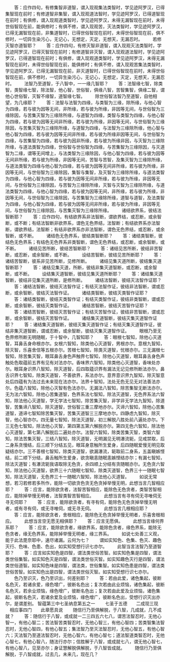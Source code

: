 <!-- { "loadSidebar": true } -->
　　答：应作四句，有修集智非道智，谓入现观集法类智时，学见迹阿罗汉，已得集智现在前时；有修道智非集智，谓入现观道法智时，学见迹阿罗汉，已得道智现在前时；有俱修，谓入现观道类智时，学见迹阿罗汉，未得无漏智现在前时，未得世俗智现在前，能俱修时；有俱不修，谓入现观苦，灭法类智时，学见迹阿罗汉，已得无漏智现在前，非集道智时，已得世俗智现在前时，未得世俗智现在前，俱不修时，一切异生染污心，无记心，无想定，灭定，无想天，无漏忍时。
　　若修灭智亦道智耶？
　　答：应作四句，有修灭智非道智，谓入现观灭法类智时，学见迹阿罗汉，已得灭智现在前时；有修道智非灭智，谓入现观道法智时，学见迹阿罗汉，已得道智现在前时；有俱修，谓入现观道类智时，学见迹阿罗汉，未得无漏智现在前时，未得世俗智现在前，能俱修时；有俱不修，谓入现观苦集法类智时，学见迹阿罗汉，已得无漏智现在前，非灭道智时，已得世俗智现在前时，未得世俗智现在前，俱不修时，一切异生染污心，无记心，无想定，灭定，无想天，无漏忍时。
　　法智乃至道智，于八智中，一一缘几智耶？
　　答：法智缘七智，除类智，类智缘七智，除法智，他心智，世俗智，俱缘八智，苦智集智，俱缘二智，谓他心世俗智，灭智不缘智，道智缘七智。
　　除世俗智法智乃至道智，自他相望，为几缘耶？
　　答：法智与法智为四缘，与类智为三缘，除所缘，与他心智为四缘，若与彼为因等无间，非所缘，若与彼为所缘，非因等无间，与世俗智为三缘除因，与苦集灭智为三缘除所缘，与道智为四缘，类智与类智为四缘，与他心智为四缘，若与彼为因等无间非所缘，若与彼为所缘，非因等无间，与世俗智为三缘除因，与苦集灭智为三缘除所缘，与道智为四缘，与法智为三缘除所缘，他心智与他心智为四缘，若与彼为因等无间非所缘，若与彼为所缘非因等无间，与世俗智为四缘，与苦集智为四缘，若与彼为因非所缘，若与彼为所缘非因，与灭智为三缘除所缘，与道法类智为四缘，世俗智与世俗智为四缘，与苦集智为三缘除因，与灭道智为二缘，谓等无间增上，与法类智为三缘除因，与他心智为四缘，若与彼为因等无间非所缘，若与彼为所缘，非因等无间，苦智与苦智，及集灭智为三缘除所缘，与道法类智为四缘与他心智为四缘，若与彼为因等无间非所缘，若与彼为所缘，非因等无间，与世俗智为三缘除因，集智与集智，及灭智为三缘除所缘，与道法类智为四缘，与他心智为四缘，若与彼为因等无间非所缘，若与彼为所缘，非因等无间，与世俗智为三缘除因，与苦智为三缘除所缘，灭智与灭智为三缘除所缘，与道法类智为四缘，与他心智为四缘，若与彼为因等无间，非所缘，若与彼为所缘，非因等无间，与世俗智为三缘除因，与苦集智为三缘除所缘，道智与道智，及法类智为四缘，与他心智为四缘，若与彼为因等无间非所缘，若与彼为所缘，非因等无间，与世俗智为三缘除因，与苦集灭智为三缘除所缘。
　　诸结欲界系，彼结法智断耶？
　　答：应作四句，有结欲界系非法智断，谓欲界结，或忍断，或余智断，或不断；有结法智断非欲界系，谓色无色界结，法智断；有结欲界系亦法智断，谓欲界结，法智断；有结非欲界系亦非法智断，谓色无色界结，或忍断，或余智断，或不断。
　　诸结色无色界系，彼结类智断耶？
　　答：诸结类智断，彼结色无色界系；有结色无色界系非类智断，谓色无色界结，或忍断，或余智断，或不断。
　　诸结见苦所断，彼结苦智断耶？
　　答：诸结见苦所断，彼结非苦智断，或忍断，或余智断，或不断。
　　设结苦智断，彼结见苦所断耶？
　　答：诸结苦智断，彼系非见苦所断，见修所断。
　　诸结见集灭道所断，彼结集灭道智断耶？
　　答：诸结见集灭道，所断，彼结非集灭道智断，或忍断，或余智断，或不断。
　　设结集灭道智断，彼结见集灭道所断耶？
　　答：诸结集灭道智断，彼结非见集灭道所断，是修所断。
　　诸结法智断，彼结灭法智作证耶？
　　答：诸结法智断，彼结灭法智作证；有结灭法智作证，彼结非法智断，谓或忍断，或余智断，彼结灭法智作证。
　　诸结类智断，彼结灭类智作证耶？
　　答：诸结类智断，彼结灭类智作证；有结灭类智作证，彼结非类智断，谓或忍断，或余智断，彼结灭类智作证。
　　诸结苦智断，彼结灭苦智作证耶？
　　答：诸结苦智断，彼结灭苦智作证；有结灭苦智作证，彼结非苦智断，谓或忍断，或余智断，彼结灭苦智作证。
　　诸结集灭道智断，彼结灭集灭道智作证耶？
　　答：诸结集灭道智断，彼结灭集灭道智作证；有结灭集灭道智作证，彼结非集灭道智断，谓或忍断，或余智断，彼结灭集灭道智作证。
　　眼根乃至无色界修所断无明随眠，于十智中，几智知耶？
　　答：眼根七智知，除他心灭道智，耳鼻舌身命根亦尔。女根六智知，除类他心灭道智，男根亦尔。意根九智知，除灭智，乐喜舍信等五根亦尔。苦根七智知，除类灭道智，忧根亦尔。三无漏根七智知，除苦集灭智，眼耳鼻舌身色声触界七智知，除他心灭道智，眼耳鼻舌身色声触处色取蕴前五界有见有对法亦尔。香味界六智知，除类他心灭道智，香味处亦尔。眼耳身识界八智知，除灭道智，后四取蕴识界有漏法无记见修所断法亦尔。鼻舌识界七智知，除类灭道智，不善欲界，系法亦尔。意界意识界九智知，除灭智意处后四蕴有为法过去未来现在法亦尔。法界十智知，法处无色无见无对法善法亦尔。色蕴八智知，除他心灭智有色法亦尔。无漏法八智知，除苦集智无断法亦尔。无为法六智知，除他心苦集道智，色界系法七智知，除法灭道智，无色界系法六智知，除法他心灭道智，学无学法七智知，除苦集灭智，非学非无学法九智知，除道智，苦集谛八智知，除灭道智，世俗智三重三摩地亦尔。灭谛六智知，除他心苦集道智，道谛七智知除苦集灭智，苦集灭道智三三摩地亦尔。四静虑九智知，除灭智，他心智亦尔。四无量七智知，除法灭道智，初三解脱八胜处前八遍处亦尔。下三无色七智知，除法他心灭智，第四第五第六解脱亦尔。第四无色六智知，除法他心灭道智，第七第八解脱后二遍处亦尔。法智六智知，除类苦集灭智，类智六智知，除法苦集灭智，三结八智知，除灭道智，无明漏见无明瀑流轭，见戒禁取，后二身系贪慢结，后三顺下分结五见，眼耳身意触所生爱身，后四随眠爱慢无明见取疑结亦尔。三不善根七智知，除类灭道智，欲漏瀑流，轭取前二身系，五盖瞋嫉悭结，前二顺下分结，鼻舌触所生爱身，欲贪瞋恚随眠恚嫉悭结亦尔；有漏七智知，除法灭道智；有瀑流轭我语取除无色贪，余四顺上分结有贪随眠亦尔。无色贪六智知，除法他心灭道智，欲界三十六随眠七智知，除类灭道智，色界三十一随眠七智知，除法灭道智，无色界三十一随眠六智知，除法他心灭道智。
　　如说无常想，若习若修若多所作，能除一切欲贪色贪无色贪掉举慢无明，此想当言几智相应耶？
　　答：应言，能除欲贪者，法智苦智相应，能除色无色贪者，类智苦智相应，能除掉举慢无明者，法智类智苦智相应。
　　此想当言有寻有伺无寻唯伺无寻无伺耶？
　　答：应言，能除欲贪者，有寻有伺，能除色无色贪掉举慢无明者，或有寻有伺，或无寻唯伺，或无寻无伺。
　　此想当言几根相应耶？
　　答：应言，能除欲贪者，舍根相应，能除色无色贪掉举慢无明者，乐喜舍根相应。
　　此想当言空无愿无相俱耶？
　　答：应言无愿俱。
　　此想当言缘何界系耶？
　　答：应言，能除欲贪者，缘欲界系，能除色贪者，缘色界系，能除无色贪者，缘无色界系，能除掉举慢无明者，缘三界系。
　　如说七处善三义观，能于此法毘奈耶中，速尽诸漏。云何为七？
　　谓如实知色、色集、色灭、趣色灭行、色味、色患、色出，如实知受想行识七亦尔。
　　此智当言法智乃至道智耶？
　　答：应言如实知色是四智，谓法类世俗苦智。如实知色集是四智，谓法类世俗集智。如实知色灭是四智，谓法类世俗灭智。如实知趣色灭行是四智，谓法类世俗道智。如实知色味是四智，谓法类，世俗集智。如实知色患是四智，谓法类世俗苦智。如实知色出是四智，谓法类世俗灭智。如实知受想行识七亦尔。
　　色乃至识灭，色乃至识出，何差别耶？
　　答：若由此爱，诸色集起，彼断名色灭，若诸余爱，缘色增广，彼断名色出；复次若由此业烦恼，诸色集起，彼断名色灭，若余业烦恼，缘色增广，彼断名色出；复次若由此爱及业烦恼，诸色集起，彼断名色灭，若诸余爱及业烦恼，缘色增广，彼断名色出，受想行识灭出亦尔，是谓差别。
智蕴第三中七圣纳息第五之一
　　七圣于五德　　二成现三现
　相应事四门　　此章愿具说
　　随信行乃至俱解脱，于八智，几成就，几不成就？
　　答：随信行于八智，或成就一二三四五六七八，谓苦法智忍时，无他心智一，有他心智二；苦法智苦类智忍时，无他心智三，有他心智四；苦类智集法智忍时，无他心智四，有他心智五；集法智乃至灭法智忍时，无他心智五，有他心智六；灭法智乃至道法智忍时，无他心智六，有他心智七；道法智道类智忍时，无他心智七，有他心智八，随法行亦尔；信胜解于八智，或成就七八，谓无他心智七，有他心智八，见至亦尔；身证慧解脱俱解脱，于八智皆成就。
　　随信行乃至俱解脱，于八智成就，过去几，未来几，现在几？
